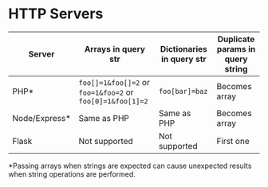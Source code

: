 # HTTP Servers

| Server        | Arrays in query str                                       | Dictionaries in query str | Duplicate params in query string |
| ------------- | --------------------------------------------------------- | ------------------------- | -------------------------------- |
| PHP*          | `foo[]=1&foo[]=2` or `foo=1&foo=2` or `foo[0]=1&foo[1]=2` | `foo[bar]=baz`            | Becomes array                    |
| Node/Express* | Same as PHP                                               | Same as PHP               | Becomes array                    |
| Flask         | Not supported                                             | Not supported             | First one                        |

\*Passing arrays when strings are expected can cause unexpected results when string operations are performed.